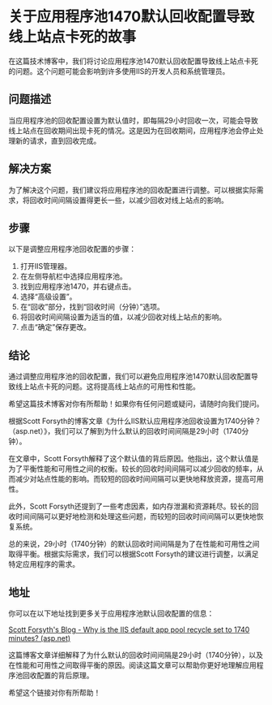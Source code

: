 # 关于应用程序池1470默认回收配置导致线上站点卡死的故事

在这篇技术博客中，我们将讨论应用程序池1470默认回收配置导致线上站点卡死的问题。这个问题可能会影响到许多使用IIS的开发人员和系统管理员。

## 问题描述

当应用程序池的回收配置设置为默认值时，即每隔29小时回收一次，可能会导致线上站点在回收期间出现卡死的情况。这是因为在回收期间，应用程序池会停止处理新的请求，直到回收完成。

## 解决方案

为了解决这个问题，我们建议将应用程序池的回收配置进行调整。可以根据实际需求，将回收时间间隔设置得更长一些，以减少回收对线上站点的影响。

## 步骤

以下是调整应用程序池回收配置的步骤：

1. 打开IIS管理器。
2. 在左侧导航栏中选择应用程序池。
3. 找到应用程序池1470，并右键点击。
4. 选择“高级设置”。
5. 在“回收”部分，找到“回收时间（分钟）”选项。
6. 将回收时间间隔设置为适当的值，以减少回收对线上站点的影响。
7. 点击“确定”保存更改。

## 结论

通过调整应用程序池的回收配置，我们可以避免应用程序池1470默认回收配置导致线上站点卡死的问题。这将提高线上站点的可用性和性能。

希望这篇技术博客对你有所帮助！如果你有任何问题或疑问，请随时向我们提问。

根据Scott Forsyth的博客文章《为什么IIS默认应用程序池回收设置为1740分钟？（asp.net）》，我们可以了解到为什么默认的回收时间间隔是29小时（1740分钟）。

在文章中，Scott Forsyth解释了这个默认值的背后原因。他指出，这个默认值是为了平衡性能和可用性之间的权衡。较长的回收时间间隔可以减少回收的频率，从而减少对站点性能的影响。而较短的回收时间间隔可以更快地释放资源，提高可用性。

此外，Scott Forsyth还提到了一些考虑因素，如内存泄漏和资源耗尽。较长的回收时间间隔可以更好地检测和处理这些问题，而较短的回收时间间隔可以更快地恢复系统。

总的来说，29小时（1740分钟）的默认回收时间间隔是为了在性能和可用性之间取得平衡。根据实际需求，我们可以根据Scott Forsyth的建议进行调整，以满足特定应用程序的需求。


## 地址

你可以在以下地址找到更多关于应用程序池默认回收配置的信息：

[Scott Forsyth's Blog - Why is the IIS default app pool recycle set to 1740 minutes? (asp.net)](https://www.scottforsyth.com/blog/why-is-the-iis-default-app-pool-recycle-set-to-1740-minutes)

这篇博客文章详细解释了为什么默认的回收时间间隔是29小时（1740分钟），以及在性能和可用性之间取得平衡的原因。阅读这篇文章可以帮助你更好地理解应用程序池回收配置的背后原理。

希望这个链接对你有所帮助！









